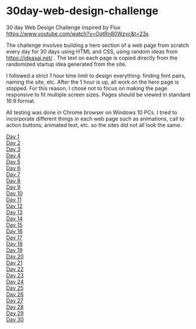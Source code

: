 # 30day-web-design-challenge
30 day Web Design Challenge inspired by Flux 
https://www.youtube.com/watch?v=OqtRn80Wzyc&t=23s

The challenge involves building a hero section of a web page from scratch every day for 30 days using HTML and CSS,
using random ideas from https://ideasai.net/ . The text on each page is copied directly from the randomized startup idea generated from the site.

I followed a strict 1 hour time limit to design everything: finding font pairs, naming the site, etc. After the 1 hour is up, all work on the hero page is stopped.
For this reason, I chose not to focus on making the page responsive to fit multiple screen sizes. Pages should be viewed in standard 16:9 format.

All testing was done in Chrome browser on Windows 10 PCs. I tried to incorporate different things in each web page such as animations, call to action buttons, animated text, etc. so the sites did not all look the same.

<a href="https://jeremiahdmoore.github.io/30day-web-design-challenge/day1/hero.html"> Day 1 </a><br>
<a href="https://jeremiahdmoore.github.io/30day-web-design-challenge/day2/hero.html"> Day 2 </a><br>
<a href="https://jeremiahdmoore.github.io/30day-web-design-challenge/day3/hero.html"> Day 3 </a><br>
<a href="https://jeremiahdmoore.github.io/30day-web-design-challenge/day4/hero.html"> Day 4 </a><br>
<a href="https://jeremiahdmoore.github.io/30day-web-design-challenge/day5/hero.html"> Day 5 </a><br>
<a href="https://jeremiahdmoore.github.io/30day-web-design-challenge/day6/hero.html"> Day 6 </a><br>
<a href="https://jeremiahdmoore.github.io/30day-web-design-challenge/day7/hero.html"> Day 7 </a><br>
<a href="https://jeremiahdmoore.github.io/30day-web-design-challenge/day8/hero.html"> Day 8 </a><br>
<a href="https://jeremiahdmoore.github.io/30day-web-design-challenge/day9/hero.html"> Day 9 </a><br>
<a href="https://jeremiahdmoore.github.io/30day-web-design-challenge/day10/hero.html"> Day 10 </a><br>
<a href="https://jeremiahdmoore.github.io/30day-web-design-challenge/day11/hero.html"> Day 11 </a><br>
<a href="https://jeremiahdmoore.github.io/30day-web-design-challenge/day12/hero.html"> Day 12 </a><br>
<a href="https://jeremiahdmoore.github.io/30day-web-design-challenge/day13/hero.html"> Day 13 </a><br>
<a href="https://jeremiahdmoore.github.io/30day-web-design-challenge/day14/hero.html"> Day 14 </a><br>
<a href="https://jeremiahdmoore.github.io/30day-web-design-challenge/day15/hero.html"> Day 15 </a><br>
<a href="https://jeremiahdmoore.github.io/30day-web-design-challenge/day16/hero.html"> Day 16</a><br>
<a href="https://jeremiahdmoore.github.io/30day-web-design-challenge/day17/hero.html"> Day 17</a><br>
<a href="https://jeremiahdmoore.github.io/30day-web-design-challenge/day18/hero.html"> Day 18</a><br>
<a href="https://jeremiahdmoore.github.io/30day-web-design-challenge/day19/hero.html"> Day 19 </a><br>
<a href="https://jeremiahdmoore.github.io/30day-web-design-challenge/day20/hero.html"> Day 20 </a><br>
<a href="https://jeremiahdmoore.github.io/30day-web-design-challenge/day21/hero.html"> Day 21</a><br>
<a href="https://jeremiahdmoore.github.io/30day-web-design-challenge/day22/hero.html"> Day 22 </a><br>
<a href="https://jeremiahdmoore.github.io/30day-web-design-challenge/day23/hero.html"> Day 23 </a><br>
<a href="https://jeremiahdmoore.github.io/30day-web-design-challenge/day24/hero.html"> Day 24 </a><br>
<a href="https://jeremiahdmoore.github.io/30day-web-design-challenge/day25/hero.html"> Day 25 </a><br>
<a href="https://jeremiahdmoore.github.io/30day-web-design-challenge/day26/hero.html"> Day 26 </a><br>
<a href="https://jeremiahdmoore.github.io/30day-web-design-challenge/day27/hero.html"> Day 27 </a><br>
<a href="https://jeremiahdmoore.github.io/30day-web-design-challenge/day28/hero.html"> Day 28</a><br>
<a href="https://jeremiahdmoore.github.io/30day-web-design-challenge/day29/hero.html"> Day 29</a><br>
<a href="https://jeremiahdmoore.github.io/30day-web-design-challenge/day30/hero.html"> Day 30 </a><br>





